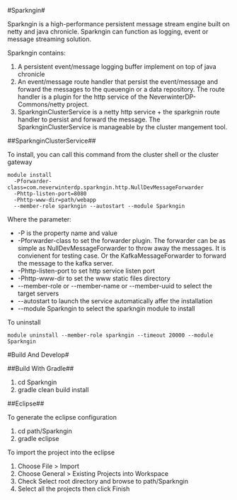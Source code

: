 #Sparkngin#

Sparkngin is a high-performance persistent message stream engine built on netty and java chronicle. Sparkngin can function as logging, event or message streaming solution.

Sparkngin contains:

1. A persistent event/message logging buffer implement on top of java chronicle
2. An event/message route handler that persist the event/message and forward the messages to the queuengin or a data repository. The route handler is a plugin for the http service of the NeverwinterDP-Commons/netty project. 
4. SparknginClusterService is a netty http service + the sparkgnin route handler to persist and forward the message. The SparknginClusterService is manageable by the cluster mangement tool.

##SparknginClusterService##

To install, you can call this command from the cluster shell or the cluster gateway

```
module install 
  -Pforwarder-class=com.neverwinterdp.sparkngin.http.NullDevMessageForwarder
  -Phttp-listen-port=8080
  -Phttp-www-dir=path/webapp
  --member-role sparkngin --autostart --module Sparkngin
```
Where the parameter:
  

*  -P is the property name and value
*  -Pforwarder-class to set the forwarder plugin. The forwarder can be as simple as NullDevMessageForwarder to throw away the messages. It is convienent for testing case. Or the KafkaMessageForwarder to forward the message to the kafka server. 
*  -Phttp-listen-port to set http service listen port
*  -Phttp-www-dir to set the www static files directory
*  --member-role or --member-name or --member-uuid to select the target servers
*  --autostart to launch the service automatically affer the installation
*  --module Sparkngin to select the sparkngin module to install

To uninstall

```
module uninstall --member-role sparkngin --timeout 20000 --module Sparkngin
```

#Build And Develop#

##Build With Gradle##

1. cd Sparkngin
2. gradle clean build install

##Eclipse##

To generate the eclipse configuration

1. cd path/Sparkngin
2. gradle eclipse

To import the project into the  eclipse

1. Choose File > Import
2. Choose General > Existing Projects into Workspace
3. Check Select root directory and browse to path/Sparkngin
4. Select all the projects then click Finish